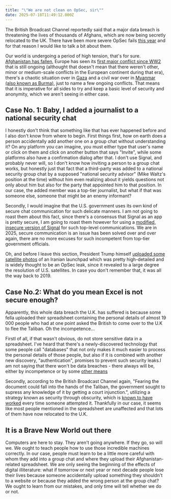 ```yaml
---
title: "\"We are not clean on OpSec, sir\""
date: 2025-07-18T11:49:12.000Z
---
```


The British Broadcast Channel reportedly said that a major data breach is threatening the lives of thousands of Afghans, which are now being secretly relocated to the UK. There have been more severe OpSec fails [this year](https://edition.cnn.com/interactive/2025/03/politics/yemen-war-plans-signal-chat-annotated-dg/index.html) and for that reason I would like to talk a bit about them.

Our world is undergoing a period of high tension, that's for sure. [Afghanistan has fallen](https://en.wikipedia.org/wiki/Fall_of_Kabul_(2021)), Europe has seen its [first major conflict since WW2](https://en.wikipedia.org/wiki/Russian_invasion_of_Ukraine) that is still ongoing (althought that doesn't mean that there weren't other, minor or medium-scale conflicts in the European continent during that era), there's a chaotic situation over in [Gaza](https://en.wikipedia.org/wiki/Gaza_war) and a civil war over in [Myanmar (also known as Burma)](https://en.wikipedia.org/wiki/Myanmar_civil_war_(2021%E2%80%93present)), just to name a few ongoing conflicts. That means that it is imperative for all sides to try and keep a basic level of security and anonymity, which we aren't seeing in either case.

## Case No. 1: Baby, I added a journalist to a national security chat

I honestly don't think that something like that has ever happened before and I also don't know from where to begin. First things first, how on earth does a person accidentally add another one on a group chat without understanding it? On any platform you can imagine, you must either type that user's name or click on them and click on another button that says "Invite", while some platforms also have a confirmation dialog after that. I don't use Signal, and probably never will, so I don't know how inviting a person to a group chat works, but honestly just that fact that a third-party was added to a national security group chat by a supposed "national security advisor" (Mike Waltz's position at the time) without him even realizing about it yields questions not only about him but also for the party that appointed him to that position. In our case, the added member was a top-tier journalist, but what if that was someone else, someone that might be an enemy informant?

Secondly, I would imagine that the U.S. government uses its own kind of secure chat communication for such delicate manners. I am not going to roast them about this fact, since there's a consensus that Signal as an app is pretty secure, I am going to roast them however for using a [modified, insecure version of Signal](https://www.wired.com/story/how-the-signal-knock-off-app-telemessage-got-hacked-in-20-minutes/) for such top-level communications. We are in 2025, secure communication is an issue has been solved over and over again, there are no more excuses for such incompetent from top-tier government officials.

Oh, and before I leave this section, President Trump himself [uploaded some satellite photos](https://www.wired.com/story/trump-tweeted-a-sensitive-photo-internet-sleuths-decoded-it/) of an Iranian launchpad which was pretty high-detailed and is widely thought to be an OpSec leak, since it revealed to a large degree the resolution of U.S. satellites. In case you don't remember that, it was all the way back to 2019.

## Case No.2: What do you mean Excel is not secure enough?

Apparently, this whole data breach the U.K. has suffered is because some fella uploaded their spreadsheet containing the personal details of almost 19 000 people who had at one point asked the British to come over to the U.K to flee the Taliban. Oh the incompetence...

Firstl of all, if that wasn't obvious, do not store sensitive data in a spreadsheet. I've heard that there's a newly-discovered technology that some people call "databases" that not only makes it much easier to process the personal details of those people, but also if it is combined with another new discovery, "authentication", promises to prevent such security leaks.I am not saying that there won't be data breaches - there always will be, either by incompetence or by some [other means](https://en.wikipedia.org/wiki/Memory_safety)

Secondly, according to the British Broadcast Channel again, "Fearing the document could fall into the hands of the Taliban, the government sought to supress any knowledge of it by getting a court injunction.", utilizing a strategy known as security through obscurity, which is [known to have worked](https://en.wikipedia.org/wiki/Digital_rights_management) every time someone attempted it. Thankfully in our case, it seems like most people mentioned in the spreadsheet are unaffected and that lots of them have now relocated to the U.K.

## It is a Brave New World out there

Computers are here to stay. They aren't going anywhere. If they go, so will we. We ought to teach people how to use those incredible machines correctly. In our case, people must learn to be a little more careful with whom they add into a group chat and where they upload their Afghanistan-related spreadsheet. We are only seeing the beginning of the effects of digital illiterature: what if tomorrow or next year or next decade people lose their lives because someone accidentally upload something they shouldn't to a website or because they added the wrong person at the group chat? We ought to learn from our mistakes, and only time will tell whether we do or not.
